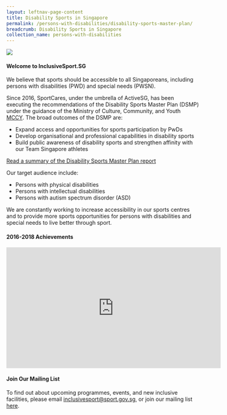 ```yaml
---
layout: leftnav-page-content
title: Disability Sports in Singapore
permalink: /persons-with-disabilities/disability-sports-master-plan/
breadcrumb: Disability Sports in Singapore
collection_name: persons-with-disabilities
---
```


<a href="www.go.gov.sg/isf2019"><img src="https://sportcares.sportsingapore.gov.sg/images/ISF2019-Web-Banner.png"></a>

#### Welcome to InclusiveSport.SG 

We believe that sports should be accessible to all Singaporeans, including persons with disabilities (PWD) and special needs (PWSN). 

Since 2016, SportCares, under the umbrella of ActiveSG, has been executing the recommendations of the Disability Sports Master Plan (DSMP) under the guidance of the Ministry of Culture, Community, and Youth [MCCY](https://www.mccy.gov.sg/sector/initiatives/disability-sports-master-plan). The broad outcomes of the DSMP are: 

* Expand access and opportunities for sports participation by PwDs
* Develop organisational and professional capabilities in disability sports 
* Build public awareness of disability sports and strengthen affinity with our Team Singapore athletes

[Read a summary of the Disability Sports Master Plan report](https://www.mccy.gov.sg/-/media/MCCY-corp/Sectors/Disability-Sports-Master-Plan_Executive-Summary.pdf?la=en&hash=A0EDAB2D0FA04DBED210E6AD5AFD64F583AD2DC2)

Our target audience include:

* Persons with physical disabilities
* Persons with intellectual disabilities
* Persons with autism spectrum disorder (ASD) 

We are constantly working to increase accessibility in our sports centres and to provide more sports opportunities for persons with disabilities and special needs to live better through sport. 

#### 2016-2018 Achievements

<div class="bp-youtube">
     <iframe width="560" height="315" src="https://www.youtube.com/embed/zwgaQqLy_2c" frameborder="0" allow="accelerometer; autoplay; encrypted-media; gyroscope; picture-in-picture" allowfullscreen></iframe>
</div>

#### Join Our Mailing List
To find out about upcoming programmes, events, and new inclusive facilities, please email <inclusivesport@sport.gov.sg>, or join our mailing list [here](http://go.gov.sg/dsmp-mailinglist).

